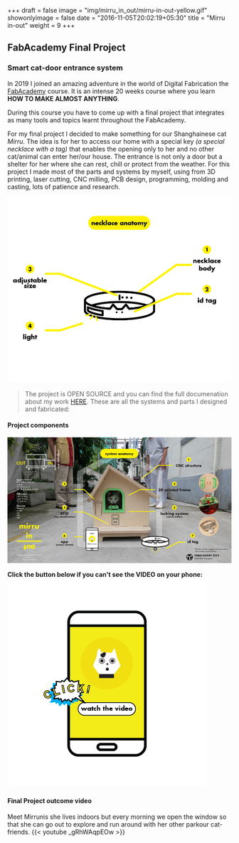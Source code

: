 +++
draft = false
image = "img/mirru_in_out/mirru-in-out-yellow.gif"
showonlyimage = false
date = "2016-11-05T20:02:19+05:30"
title = "Mirru in-out"
weight = 9
+++
<!--more-->

## FabAcademy Final Project

### Smart cat-door entrance system

In 2019 I joined an amazing adventure in the world of Digital Fabrication the [FabAcademy](https://fabacademy.org/) course. It is an intense 20 weeks course where you learn **HOW TO MAKE ALMOST ANYTHING**. 

During this course you have to come up with a final project that integrates as many tools and topics learnt throughout the FabAcademy. 

For my final project I decided to make something for our Shanghainese cat *Mirru*.
The idea is for her to access our home with a special key *(a special necklace with a tag)* that enables the opening only to her and no other cat/animal can enter her/our house.
The entrance is not only a door but a shelter for her where she can rest, chill or protect from the weather.
For this project I made most of the parts and systems by myself, using from 3D printing, laser cutting, CNC milling, PCB design, programming, molding and casting, lots of patience and research.

![necklace anatomy](/img/mirru_in_out/necklace_anatomy.png)

>The project is OPEN SOURCE and you can find the full documenation about my work [HERE](http://fabacademy.org/2019/labs/oshanghai/students/pamela-arana/index.html). These are all the systems and parts I designed and fabricated:

#### Project components 

![poster](/img/mirru_in_out/poster-mirru.jpg)

**Click the button below if you can't see the VIDEO on your phone:**
[![Final Project Video](/img/mirru_in_out/button-mirru3.png)](https://www.youtube.com/watch?v=_gRhWAqpEOw)

#### Final Project outcome video
Meet Mirrunis she lives indoors but every morning we open the window so that she can go out to explore and run around with her other parkour cat-friends.
{{< youtube _gRhWAqpEOw >}}

